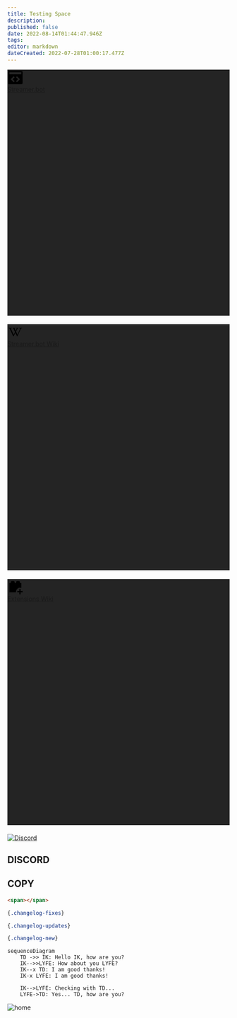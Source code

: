```yaml
---
title: Testing Space
description: 
published: false
date: 2022-08-14T01:44:47.946Z
tags: 
editor: markdown
dateCreated: 2022-07-28T01:00:17.477Z
---
```


<div class="elevation-3 link d-flex align-stretch v-sheet theme--dark rounded" style="background-color:#242424;border-color:#242424;"><a tabindex="0" href="https://streamer.bot" target="_blank" rel="noopener" class="v-list-item v-list-item--link v-list-item--two-line theme--dark"><div class="v-list-item__action"><span aria-hidden="true" class="v-icon notranslate theme--dark" style="font-size:36px;height:36px;width:36px;"><svg xmlns="http://www.w3.org/2000/svg" viewBox="0 0 24 24" role="img" aria-hidden="true" class="v-icon__svg" style="font-size:36px;height:36px;width:36px;"><path d="M21 2H3a2 2 0 0 0-2 2v16a2 2 0 0 0 2 2h18a2 2 0 0 0 2-2V4a2 2 0 0 0-2-2M11 17.5L9.5 19L5 14.5L9.5 10l1.5 1.5l-3 3l3 3m3.5 1.5L13 17.5l3-3l-3-3l1.5-1.5l4.5 4.5l-4.5 4.5M21 7H3V4h18v3Z"></path></svg></span></div> <div class="v-list-item__content"><div class="v-list-item__title d-flex align-center"><span class="text-h5 font-weight-bold">Streamer.bot</span></div> <!----></div> <div class="v-list-item__action"><span aria-hidden="true" class="v-icon notranslate ml-2 text--secondary theme--dark"><svg xmlns="http://www.w3.org/2000/svg" viewBox="0 0 24 24" role="img" aria-hidden="true" class="v-icon__svg"><path d=""></path></svg></span></div></a></div>

####

<div class="elevation-3 link d-flex align-stretch v-sheet theme--dark rounded" style="background-color:#242424;border-color:#242424;"><a tabindex="0" href="https://wiki.streamer.bot" target="_blank" rel="noopener" class="v-list-item v-list-item--link v-list-item--two-line theme--dark"><div class="v-list-item__action"><span aria-hidden="true" class="v-icon notranslate theme--dark" style="font-size:36px;height:36px;width:36px;"><svg xmlns="http://www.w3.org/2000/svg" viewBox="0 0 24 24" role="img" aria-hidden="true" class="v-icon__svg" style="font-size:36px;height:36px;width:36px;"><path d="M12.081 12.932c-.78 1.611-1.849 3.792-2.379 4.776c-.513.896-.94.776-1.278.024c-1.172-2.77-3.58-7.625-4.712-10.347c-.209-.502-.367-.823-.516-.95c-.151-.125-.462-.2-.936-.227c-.174-.019-.26-.061-.26-.131v-.379l.043-.038c.771-.004 4.503 0 4.503 0l.042.038v.362c0 .1-.063.147-.188.147l-.47.024c-.403.026-.605.137-.605.365c0 .112.044.275.139.501c.902 2.206 4.017 8.772 4.017 8.772l.114.039l2.01-4.012l-.402-.89L9.82 8.285s-.265-.545-.357-.727c-.607-1.203-.593-1.265-1.206-1.347c-.173-.02-.261-.042-.261-.125v-.39l.05-.037h3.578l.095.03v.376c0 .088-.063.125-.189.125l-.257.039c-.66.051-.551.318-.113 1.186l1.319 2.712l1.465-2.922c.244-.533.194-.668.093-.789c-.058-.07-.255-.185-.677-.2l-.168-.018a.191.191 0 0 1-.121-.043a.125.125 0 0 1-.056-.107v-.357l.051-.037c1.04-.007 3.371 0 3.371 0l.05.037v.364c0 .101-.05.148-.161.148c-.539.024-.652.079-.854.366c-.1.154-.313.49-.538.865l-1.919 3.563l-.054.112l2.328 4.763l.142.041l3.665-8.704c.129-.352.107-.602-.053-.746c-.165-.144-.289-.228-.716-.246l-.35-.014a.211.211 0 0 1-.127-.037a.128.128 0 0 1-.06-.1v-.361l.049-.038h4.137l.034.038v.364c0 .1-.062.15-.174.15c-.541.024-.94.15-1.203.351c-.263.213-.465.514-.614.89c0 0-3.371 7.72-4.524 10.289c-.438.84-.878.765-1.253-.026c-.477-.977-1.478-3.156-2.206-4.761l.045-.03z"></path></svg></span></div> <div class="v-list-item__content"><div class="v-list-item__title d-flex align-center"><span class="text-h5 font-weight-bold">Streamer.bot Wiki</span></div> <!----></div> <div class="v-list-item__action"><span aria-hidden="true" class="v-icon notranslate ml-2 text--secondary theme--dark"><svg xmlns="http://www.w3.org/2000/svg" viewBox="0 0 24 24" role="img" aria-hidden="true" class="v-icon__svg"><path d=""></path></svg></span></div></a></div>

####

<div class="elevation-3 link d-flex align-stretch v-sheet theme--dark rounded" style="background-color:#242424;border-color:#242424;"><a tabindex="0" href="https://extensions.streamer.bot" target="_blank" rel="noopener" class="v-list-item v-list-item--link v-list-item--two-line theme--dark"><div class="v-list-item__action"><span aria-hidden="true" class="v-icon notranslate theme--dark" style="font-size:36px;height:36px;width:36px;"><svg xmlns="http://www.w3.org/2000/svg" viewBox="0 0 24 24" role="img" aria-hidden="true" class="v-icon__svg" style="font-size:36px;height:36px;width:36px;"><path d="M19 6V5A2 2 0 0 0 17 3H15A2 2 0 0 0 13 5V6H11V5A2 2 0 0 0 9 3H7A2 2 0 0 0 5 5V6H3V20H13.09A5.47 5.47 0 0 1 13 19A6 6 0 0 1 21 13.34V6M20 15V18H23V20H20V23H18V20H15V18H18V15Z"></path></svg></span></div> <div class="v-list-item__content"><div class="v-list-item__title d-flex align-center"><span class="text-h5 font-weight-bold">Extensions Wiki</span></div> <!----></div> <div class="v-list-item__action"><span aria-hidden="true" class="v-icon notranslate ml-2 text--secondary theme--dark"><svg xmlns="http://www.w3.org/2000/svg" viewBox="0 0 24 24" role="img" aria-hidden="true" class="v-icon__svg"><path d=""></path></svg></span></div></a></div>

####

[![Discord](https://shields.io/discord/834650675224248362.svg?label=&logo=discord&logoColor=ffffff&color=7389D8&labelColor=6A7EC2)](https://discord.streamer.bot)

## DISCORD

## COPY

```html
<span></span>
```

```css
{.changelog-fixes}
```

```css
{.changelog-updates}
```

```css
{.changelog-new}
```

```mermaid
sequenceDiagram
    TD ->> IK: Hello IK, how are you?
    IK-->>LYFE: How about you LYFE?
    IK--x TD: I am good thanks!
    IK-x LYFE: I am good thanks!

    IK-->LYFE: Checking with TD...
    LYFE->TD: Yes... TD, how are you?
```

![home](/en/home)